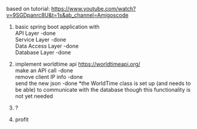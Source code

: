 based on tutorial:
https://www.youtube.com/watch?v=9SGDpanrc8U&t=1s&ab_channel=Amigoscode

1. basic spring boot application with \
API Layer -done \
Service Layer -done \
Data Access Layer -done \
Database Layer -done


2. implement worldtime api https://worldtimeapi.org/ \
make an API call -done\
remove client IP info -done\
send the new json -done
*the WorldTime class is set up (and needs to be able) to communicate with the database though this functionality is not yet needed

3. ?


4. profit